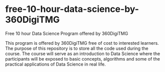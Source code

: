 # free-10-hour-data-science-by-360DigiTMG
Free 10 hour Data Science Program offered by 360DigiTMG

This program is offered by 360DigiTMG free of cost to interested learners. The purpose of this repository is to store all the code used during the course. The course will serve as an introduction to Data Science where the participants will be exposed to basic concepts, algorithms and some of the practical applications of Data Science in real life.

